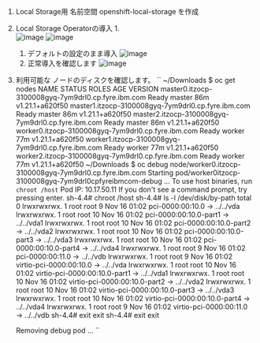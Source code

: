 
1. Local Storage用 名前空間 openshift-local-storage を作成
    
1. Local Storage Operatorの導入
    1.  
    ![image](https://user-images.githubusercontent.com/22209835/141883405-66dddd1e-5184-4258-8c62-296316f5a187.png)
    ![image](https://user-images.githubusercontent.com/22209835/141883508-631c36e2-aac8-4f41-ab8b-fe926ca36587.png)
    1. デフォルトの設定のまま導入
    ![image](https://user-images.githubusercontent.com/22209835/141883589-7b2a26ca-e937-4e0b-adc6-8d534bc29a83.png)
    1. 正常導入を確認します
    ![image](https://user-images.githubusercontent.com/22209835/141883734-d02c0f6f-12d3-43b9-9f88-353fdfe80bce.png)
1. 利用可能な ノードのディスクを確認します。
    ``
    ~/Downloads $ oc get nodes
    NAME                                                 STATUS   ROLES    AGE   VERSION
    master0.itzocp-3100008gyq-7ym9drl0.cp.fyre.ibm.com   Ready    master   86m   v1.21.1+a620f50
    master1.itzocp-3100008gyq-7ym9drl0.cp.fyre.ibm.com   Ready    master   86m   v1.21.1+a620f50
    master2.itzocp-3100008gyq-7ym9drl0.cp.fyre.ibm.com   Ready    master   86m   v1.21.1+a620f50
    worker0.itzocp-3100008gyq-7ym9drl0.cp.fyre.ibm.com   Ready    worker   77m   v1.21.1+a620f50
    worker1.itzocp-3100008gyq-7ym9drl0.cp.fyre.ibm.com   Ready    worker   77m   v1.21.1+a620f50
    worker2.itzocp-3100008gyq-7ym9drl0.cp.fyre.ibm.com   Ready    worker   77m   v1.21.1+a620f50
    ~/Downloads $ oc debug node/worker0.itzocp-3100008gyq-7ym9drl0.cp.fyre.ibm.com
    Starting pod/worker0itzocp-3100008gyq-7ym9drl0cpfyreibmcom-debug ...
    To use host binaries, run `chroot /host`
    Pod IP: 10.17.50.11
    If you don't see a command prompt, try pressing enter.
    sh-4.4# chroot /host
    sh-4.4# ls -l /dev/disk/by-path
    total 0
    lrwxrwxrwx. 1 root root  9 Nov 16 01:02 pci-0000:00:10.0 -> ../../vda
    lrwxrwxrwx. 1 root root 10 Nov 16 01:02 pci-0000:00:10.0-part1 -> ../../vda1
    lrwxrwxrwx. 1 root root 10 Nov 16 01:02 pci-0000:00:10.0-part2 -> ../../vda2
    lrwxrwxrwx. 1 root root 10 Nov 16 01:02 pci-0000:00:10.0-part3 -> ../../vda3
    lrwxrwxrwx. 1 root root 10 Nov 16 01:02 pci-0000:00:10.0-part4 -> ../../vda4
    lrwxrwxrwx. 1 root root  9 Nov 16 01:02 pci-0000:00:11.0 -> ../../vdb
    lrwxrwxrwx. 1 root root  9 Nov 16 01:02 virtio-pci-0000:00:10.0 -> ../../vda
    lrwxrwxrwx. 1 root root 10 Nov 16 01:02 virtio-pci-0000:00:10.0-part1 -> ../../vda1
    lrwxrwxrwx. 1 root root 10 Nov 16 01:02 virtio-pci-0000:00:10.0-part2 -> ../../vda2
    lrwxrwxrwx. 1 root root 10 Nov 16 01:02 virtio-pci-0000:00:10.0-part3 -> ../../vda3
    lrwxrwxrwx. 1 root root 10 Nov 16 01:02 virtio-pci-0000:00:10.0-part4 -> ../../vda4
    lrwxrwxrwx. 1 root root  9 Nov 16 01:02 virtio-pci-0000:00:11.0 -> ../../vdb
    sh-4.4# exit
    exit
    sh-4.4# exit
    exit

    Removing debug pod ...
    ``
